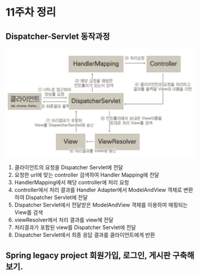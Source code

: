# 11주차 정리

## Dispatcher-Servlet 동작과정

![Alt text](image-4.png)

1. 클라이언트의 요청을 Dispatcher Servlet에 전달
2. 요청한 url에 맞는 controller 검색하여 Handler Mapping에 전달
3. HandlerMapping에서 해당 controller에 처리 요청
4.  controller에서 처리 결과를 Handler Adapter에서 ModelAndView 객체로 변환하여 Dispatcher Servlet에 전달
5. Dispatcher Servlet에서 전달받은 ModelAndView 객체를 이용하여 매핑되는 View를 검색
6. viewResolver에서 처리 결과를 view에 전달
7. 처리결과가 포함된 view를 Dispatcher Servlet에 전달
8. Dispatcher Servlet에서 최종 응답 결과를 클라이언트에게 반환

## Spring legacy project 회원가입, 로그인, 게시판 구축해보기.